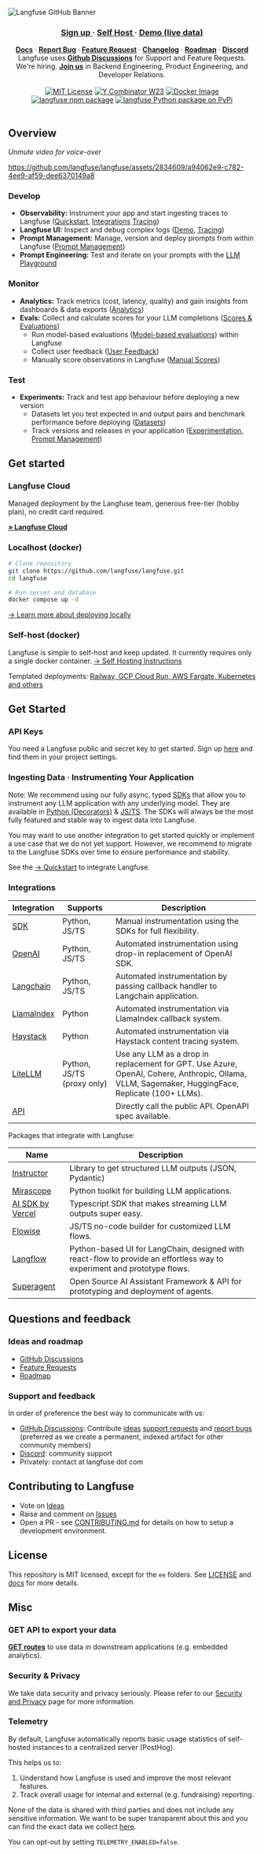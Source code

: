![Langfuse GitHub Banner](https://github.com/langfuse/langfuse/assets/121163007/6035f0f3-d691-4963-b5d0-10cf506e9d42)

<div align="center">
   <div>
      <h3>
         <a href="https://cloud.langfuse.com">
            <strong>Sign up</strong>
         </a> · 
         <a href="https://langfuse.com/docs/deployment/self-host">
            <strong>Self Host</strong>
         </a> · 
         <a href="https://langfuse.com/demo">
            <strong>Demo (live data)</strong>
         </a>
      </h3>
   </div>
   <div>
      <a href="https://langfuse.com/docs"><strong>Docs</strong></a> ·
      <a href="https://langfuse.com/issues"><strong>Report Bug</strong></a> ·
      <a href="https://langfuse.com/ideas"><strong>Feature Request</strong></a> ·
      <a href="https://langfuse.com/changelog"><strong>Changelog</strong></a> ·
      <a href="https://langfuse.com/roadmap"><strong>Roadmap</strong></a> ·
      <a href="https://langfuse.com/discord"><strong>Discord</strong></a> 
   </div>
   <span>Langfuse uses <a href="https://github.com/orgs/langfuse/discussions"><strong>Github Discussions</strong></a>  for Support and Feature Requests.</span>
   <br/>
   <span>We're hiring. <a href="https://langfuse.com/careers"><strong>Join us</strong></a> in Backend Engineering, Product Engineering, and Developer Relations.</span>
   <br/>
   <br/>
   <div>
      <a href="https://github.com/langfuse/langfuse/blob/main/LICENSE"><img src="https://img.shields.io/badge/License-MIT-red.svg?style=flat-square" alt="MIT License"></a>
      <a href="https://www.ycombinator.com/companies/langfuse"><img src="https://img.shields.io/badge/Y%20Combinator-W23-orange?style=flat-square" alt="Y Combinator W23"></a>
      <a href="https://github.com/langfuse/langfuse/pkgs/container/langfuse"><img alt="Docker Image" src="https://img.shields.io/badge/docker-langfuse-blue?logo=Docker&logoColor=white&style=flat-square"></a>
      <a href="https://www.npmjs.com/package/langfuse"><img src="https://img.shields.io/npm/v/langfuse?style=flat-square&label=npm+langfuse" alt="langfuse npm package"></a>
      <a href="https://pypi.python.org/pypi/langfuse"><img src="https://img.shields.io/pypi/v/langfuse.svg?style=flat-square&label=pypi+langfuse" alt="langfuse Python package on PyPi"></a>
   </div>
</div>
</br>

## Overview

_Unmute video for voice-over_

https://github.com/langfuse/langfuse/assets/2834609/a94062e9-c782-4ee9-af59-dee6370149a8

### Develop

- **Observability:** Instrument your app and start ingesting traces to Langfuse ([Quickstart](https://langfuse.com/docs/get-started), [Integrations](https://langfuse.com/docs/integrations) [Tracing](https://langfuse.com/docs/tracing))
- **Langfuse UI:** Inspect and debug complex logs ([Demo](https://langfuse.com/docs/demo), [Tracing](https://langfuse.com/docs/tracing))
- **Prompt Management:** Manage, version and deploy prompts from within Langfuse ([Prompt Management](https://langfuse.com/docs/prompts/get-started))
- **Prompt Engineering:** Test and iterate on your prompts with the [LLM Playground](https://langfuse.com/docs/playground)

### Monitor

- **Analytics:** Track metrics (cost, latency, quality) and gain insights from dashboards & data exports ([Analytics](https://langfuse.com/docs/analytics))
- **Evals:** Collect and calculate scores for your LLM completions ([Scores & Evaluations](https://langfuse.com/docs/scores))
  - Run model-based evaluations ([Model-based evaluations](https://langfuse.com/docs/scores/model-based-evals)) within Langfuse
  - Collect user feedback ([User Feedback](https://langfuse.com/docs/scores/user-feedback))
  - Manually score observations in Langfuse ([Manual Scores](https://langfuse.com/docs/scores/manually))

### Test

- **Experiments:** Track and test app behaviour before deploying a new version
  - Datasets let you test expected in and output pairs and benchmark performance before deploying ([Datasets](https://langfuse.com/docs/datasets))
  - Track versions and releases in your application ([Experimentation](https://langfuse.com/docs/experimentation), [Prompt Management](https://langfuse.com/docs/prompts))

## Get started

### Langfuse Cloud

Managed deployment by the Langfuse team, generous free-tier (hobby plan), no credit card required.

**[» Langfuse Cloud](https://cloud.langfuse.com)**

### Localhost (docker)

```bash
# Clone repository
git clone https://github.com/langfuse/langfuse.git
cd langfuse

# Run server and database
docker compose up -d
```

[→ Learn more about deploying locally](https://langfuse.com/docs/deployment/local)

### Self-host (docker)

Langfuse is simple to self-host and keep updated. It currently requires only a single docker container.
[→ Self Hosting Instructions](https://langfuse.com/docs/deployment/self-host)

Templated deployments: [Railway, GCP Cloud Run, AWS Fargate, Kubernetes and others](https://langfuse.com/docs/deployment/self-host#platform-specific-information)

## Get Started

### API Keys

You need a Langfuse public and secret key to get started. Sign up [here](https://cloud.langfuse.com) and find them in your project settings.

### Ingesting Data · Instrumenting Your Application

Note: We recommend using our fully async, typed [SDKs](https://langfuse.com/docs/sdk) that allow you to instrument any LLM application with any underlying model. They are available in [Python (Decorators)](https://langfuse.com/docs/sdk/python) & [JS/TS](https://langfuse.com/docs/sdk/typescript). The SDKs will always be the most fully featured and stable way to ingest data into Langfuse.

You may want to use another integration to get started quickly or implement a use case that we do not yet support. However, we recommend to migrate to the Langfuse SDKs over time to ensure performance and stability.

See the [→ Quickstart](https://langfuse.com/docs/get-started) to integrate Langfuse.

### Integrations

| Integration                                              | Supports                   | Description                                                                                                                                      |
| -------------------------------------------------------- | -------------------------- | ------------------------------------------------------------------------------------------------------------------------------------------------ |
| [SDK](/docs/sdk)                                         | Python, JS/TS              | Manual instrumentation using the SDKs for full flexibility.                                                                                      |
| [OpenAI](/docs/integrations/openai)                      | Python, JS/TS              | Automated instrumentation using drop-in replacement of OpenAI SDK.                                                                               |
| [Langchain](/docs/integrations/langchain)                | Python, JS/TS              | Automated instrumentation by passing callback handler to Langchain application.                                                                  |
| [LlamaIndex](/docs/integrations/llama-index/get-started) | Python                     | Automated instrumentation via LlamaIndex callback system.                                                                                        |
| [Haystack](/docs/integrations/haystack)                  | Python                     | Automated instrumentation via Haystack content tracing system.                                                                                   |
| [LiteLLM](/docs/integrations/litellm)                    | Python, JS/TS (proxy only) | Use any LLM as a drop in replacement for GPT. Use Azure, OpenAI, Cohere, Anthropic, Ollama, VLLM, Sagemaker, HuggingFace, Replicate (100+ LLMs). |
| [API](/docs/api)                                         |                            | Directly call the public API. OpenAPI spec available.                                                                                            |

Packages that integrate with Langfuse:

| Name                                                       | Description                                                                                                             |
| ---------------------------------------------------------- | ----------------------------------------------------------------------------------------------------------------------- |
| [Instructor](/docs/integrations/instructor)                | Library to get structured LLM outputs (JSON, Pydantic)                                                                  |
| [Mirascope](/docs/integrations/mirascope)                  | Python toolkit for building LLM applications.                                                                           |
| [AI SDK by Vercel](/docs/sdk/typescript/example-vercel-ai) | Typescript SDK that makes streaming LLM outputs super easy.                                                             |
| [Flowise](/docs/integrations/flowise)                      | JS/TS no-code builder for customized LLM flows.                                                                         |
| [Langflow](/docs/integrations/langflow)                    | Python-based UI for LangChain, designed with react-flow to provide an effortless way to experiment and prototype flows. |
| [Superagent](/docs/integrations/superagent)                | Open Source AI Assistant Framework & API for prototyping and deployment of agents.                                      |

## Questions and feedback

### Ideas and roadmap

- [GitHub Discussions](https://github.com/orgs/langfuse/discussions)
- [Feature Requests](https://langfuse.com/idea)
- [Roadmap](https://langfuse.com/roadmap)

### Support and feedback

In order of preference the best way to communicate with us:

- [GitHub Discussions](https://github.com/orgs/langfuse/discussions): Contribute [ideas](https://langfuse.com/idea) [support requests](https://github.com/orgs/langfuse/discussions/categories/support) and [report bugs](https://github.com/langfuse/langfuse/issues/new?labels=%F0%9F%90%9E%E2%9D%94+unconfirmed+bug&projects=&template=bug_report.yml&title=bug%3A+) (preferred as we create a permanent, indexed artifact for other community members)
- [Discord](https://langfuse.com/discord): community support
- Privately: contact at langfuse dot com

## Contributing to Langfuse

- Vote on [Ideas](https://github.com/orgs/langfuse/discussions/categories/ideas)
- Raise and comment on [Issues](https://github.com/langfuse/langfuse/issues)
- Open a PR - see [CONTRIBUTING.md](CONTRIBUTING.md) for details on how to setup a development environment.

## License

This repository is MIT licensed, except for the `ee` folders. See [LICENSE](LICENSE) and [docs](https://langfuse.com/docs/open-source) for more details.

## Misc

### GET API to export your data

[**GET routes**](https://langfuse.com/docs/integrations/api) to use data in downstream applications (e.g. embedded analytics).

### Security & Privacy

We take data security and privacy seriously. Please refer to our [Security and Privacy](https://langfuse.com/security) page for more information.

### Telemetry

By default, Langfuse automatically reports basic usage statistics of self-hosted instances to a centralized server (PostHog).

This helps us to:

1. Understand how Langfuse is used and improve the most relevant features.
2. Track overall usage for internal and external (e.g. fundraising) reporting.

None of the data is shared with third parties and does not include any sensitive information. We want to be super transparent about this and you can find the exact data we collect [here](/web/src/features/telemetry/index.ts).

You can opt-out by setting `TELEMETRY_ENABLED=false`.
